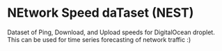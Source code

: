 # NEtwork Speed daTaset (NEST)
Dataset of Ping, Download, and Upload speeds for DigitalOcean droplet. This can be used for time series forecasting of network traffic :)
